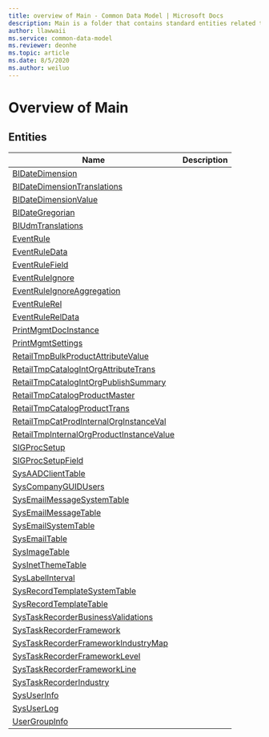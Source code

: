 ```yaml
---
title: overview of Main - Common Data Model | Microsoft Docs
description: Main is a folder that contains standard entities related to the Common Data Model.
author: llawwaii
ms.service: common-data-model
ms.reviewer: deonhe
ms.topic: article
ms.date: 8/5/2020
ms.author: weiluo
---
```


# Overview of Main


## Entities

|Name|Description|
|---|---|
|[BIDateDimension](BIDateDimension.md)||
|[BIDateDimensionTranslations](BIDateDimensionTranslations.md)||
|[BIDateDimensionValue](BIDateDimensionValue.md)||
|[BIDateGregorian](BIDateGregorian.md)||
|[BIUdmTranslations](BIUdmTranslations.md)||
|[EventRule](EventRule.md)||
|[EventRuleData](EventRuleData.md)||
|[EventRuleField](EventRuleField.md)||
|[EventRuleIgnore](EventRuleIgnore.md)||
|[EventRuleIgnoreAggregation](EventRuleIgnoreAggregation.md)||
|[EventRuleRel](EventRuleRel.md)||
|[EventRuleRelData](EventRuleRelData.md)||
|[PrintMgmtDocInstance](PrintMgmtDocInstance.md)||
|[PrintMgmtSettings](PrintMgmtSettings.md)||
|[RetailTmpBulkProductAttributeValue](RetailTmpBulkProductAttributeValue.md)||
|[RetailTmpCatalogIntOrgAttributeTrans](RetailTmpCatalogIntOrgAttributeTrans.md)||
|[RetailTmpCatalogIntOrgPublishSummary](RetailTmpCatalogIntOrgPublishSummary.md)||
|[RetailTmpCatalogProductMaster](RetailTmpCatalogProductMaster.md)||
|[RetailTmpCatalogProductTrans](RetailTmpCatalogProductTrans.md)||
|[RetailTmpCatProdInternalOrgInstanceVal](RetailTmpCatProdInternalOrgInstanceVal.md)||
|[RetailTmpInternalOrgProductInstanceValue](RetailTmpInternalOrgProductInstanceValue.md)||
|[SIGProcSetup](SIGProcSetup.md)||
|[SIGProcSetupField](SIGProcSetupField.md)||
|[SysAADClientTable](SysAADClientTable.md)||
|[SysCompanyGUIDUsers](SysCompanyGUIDUsers.md)||
|[SysEmailMessageSystemTable](SysEmailMessageSystemTable.md)||
|[SysEmailMessageTable](SysEmailMessageTable.md)||
|[SysEmailSystemTable](SysEmailSystemTable.md)||
|[SysEmailTable](SysEmailTable.md)||
|[SysImageTable](SysImageTable.md)||
|[SysInetThemeTable](SysInetThemeTable.md)||
|[SysLabelInterval](SysLabelInterval.md)||
|[SysRecordTemplateSystemTable](SysRecordTemplateSystemTable.md)||
|[SysRecordTemplateTable](SysRecordTemplateTable.md)||
|[SysTaskRecorderBusinessValidations](SysTaskRecorderBusinessValidations.md)||
|[SysTaskRecorderFramework](SysTaskRecorderFramework.md)||
|[SysTaskRecorderFrameworkIndustryMap](SysTaskRecorderFrameworkIndustryMap.md)||
|[SysTaskRecorderFrameworkLevel](SysTaskRecorderFrameworkLevel.md)||
|[SysTaskRecorderFrameworkLine](SysTaskRecorderFrameworkLine.md)||
|[SysTaskRecorderIndustry](SysTaskRecorderIndustry.md)||
|[SysUserInfo](SysUserInfo.md)||
|[SysUserLog](SysUserLog.md)||
|[UserGroupInfo](UserGroupInfo.md)||

